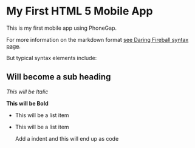 My First HTML 5 Mobile App
==========================

This is my first mobile app using PhoneGap.

For more information on the markdown format [see Daring Fireball syntax page](http://daringfireball.net/projects/markdown/syntax).

But typical syntax elements include:

Will become a sub heading
--------------

*This will be Italic*

**This will be Bold**

- This will be a list item
- This will be a list item

    Add a indent and this will end up as code
